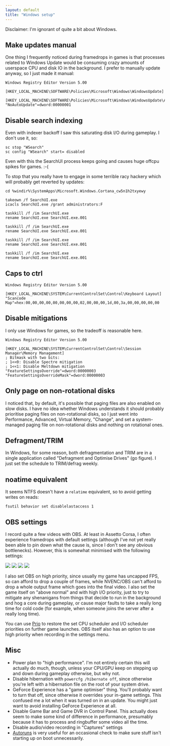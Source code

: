 ```yaml
---
layout: default
title: "Windows setup"
---
```


Disclaimer: I'm ignorant of quite a bit about Windows.

## Make updates manual

One thing I frequently noticed during framedrops in games is that processes
related to Windows Update would be consuming crazy amounts of userspace CPU and
disk IO in the background. I prefer to manually update anyway, so I just made
it manual:

    Windows Registry Editor Version 5.00

    [HKEY_LOCAL_MACHINE\SOFTWARE\Policies\Microsoft\Windows\WindowsUpdate]

    [HKEY_LOCAL_MACHINE\SOFTWARE\Policies\Microsoft\Windows\WindowsUpdate\AU]
    "NoAutoUpdate"=dword:00000001

## Disable search indexing

Even with indexer backoff I saw this saturating disk I/O during gameplay. I
don't use it, so:

    sc stop "WSearch"
    sc config "WSearch" start= disabled

Even with this the SearchUI process keeps going and causes huge offcpu spikes
for games. :-(

To stop that you really have to engage in some terrible racy hackery which will
probably get reverted by updates:

    cd %windir%\SystemApps\Microsoft.Windows.Cortana_cw5n1h2txyewy

    takeown /f SearchUI.exe
    icacls SearchUI.exe /grant administrators:F

    taskkill /f /im SearchUI.exe
    rename SearchUI.exe SearchUI.exe.001

    taskkill /f /im SearchUI.exe
    rename SearchUI.exe SearchUI.exe.001

    taskkill /f /im SearchUI.exe
    rename SearchUI.exe SearchUI.exe.001

    taskkill /f /im SearchUI.exe
    rename SearchUI.exe SearchUI.exe.001

## Caps to ctrl

    Windows Registry Editor Version 5.00

    [HKEY_LOCAL_MACHINE\SYSTEM\CurrentControlSet\Control\Keyboard Layout]
    "Scancode Map"=hex:00,00,00,00,00,00,00,00,02,00,00,00,1d,00,3a,00,00,00,00,00

## Disable mitigations

I only use Windows for games, so the tradeoff is reasonable here.

    Windows Registry Editor Version 5.00

    [HKEY_LOCAL_MACHINE\SYSTEM\CurrentControlSet\Control\Session Manager\Memory Management]
    ; Bitmask with two bits:
    ; 1<<0: Disable Spectre mitigation
    ; 1<<1: Disable Meltdown mitigation
    "FeatureSettingsOverride"=dword:00000003
    "FeatureSettingsOverrideMask"=dword:00000003

## Only page on non-rotational disks

I noticed that, by default, it's possible that paging files are also enabled on
slow disks. I have no idea whether Windows understands it should probably
prioritise paging files on non-rotational disks, so I just went into
Performance, Advanced, Virtual Memory, "Change", and set a system-managed
paging file on non-rotational disks and nothing on rotational ones.

## Defragment/TRIM

In Windows, for some reason, both defragmentation and TRIM are in a single
application called "Defragment and Optimise Drives" (go figure). I just set the
schedule to TRIM/defrag weekly.

## noatime equivalent

It seems NTFS doesn't have a `relatime` equivalent, so to avoid getting writes
on reads:

    fsutil behavior set disablelastaccess 1

## OBS settings

I record quite a few videos with OBS. At least in Assetto Corsa, I often
experience framedrops with default settings (although I've not yet really been
able to pin down what the cause is, since I don't see any obvious bottlenecks).
However, this is somewhat minimised with the following settings:

![](/images/blog/windows/obs1.png)
![](/images/blog/windows/obs2.png)
![](/images/blog/windows/obs3.png)
![](/images/blog/windows/obs4.png)

I also set OBS on high priority, since usually my game has uncapped FPS, so can
afford to drop a couple of frames, while NVENC/OBS can't afford to drop a whole
output frame which goes into the final video. I also set the game itself on
"above normal" and with high I/O priority, just to try to mitigate any
shenanigans from things that decide to run in the background and hog a core
during gameplay, or cause major faults to take a really long time for cold code
(for example, when someone joins the server after a really long time).

You can use [Prio](http://www.prnwatch.com/prio/) to restore the set CPU
scheduler and I/O scheduler priorities on further game launches. OBS itself
also has an option to use high priority when recording in the settings menu.

## Misc

- Power plan to "high performance". I'm not entirely certain this will actually
  do much, though, unless your CPU/GPU keep on stepping up and down during
  gameplay otherwise, but why not.
- Disable hibernation with `powercfg /hibernate off`, since otherwise you're
  left with a hibernation file on the root of your system drive.
- GeForce Experience has a "game optimiser" thing. You'll probably want to turn
  that off, since otherwise it overrides your in-game settings. This confused
  me a lot when it was turned on in an update. You might just want to avoid
  installing GeForce Experience at all.
- Disable Game Bar and Game DVR in Control Panel. This actually does seem to
  make some kind of difference in performance, presumably because it has to
  process and ringbuffer some video all the time.
- Disable audio/video recording in "Captures" settings
- [Autoruns](https://docs.microsoft.com/en-us/sysinternals/downloads/autoruns)
  is very useful for an occasional check to make sure stuff isn't starting up
  on boot unnecessarily.
